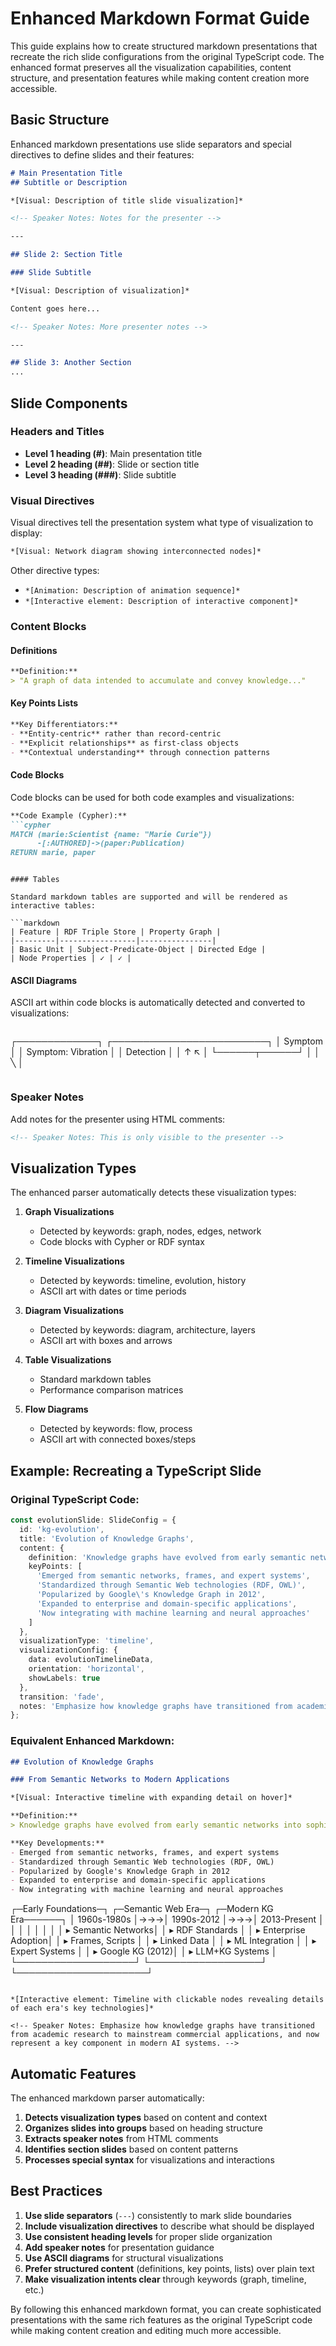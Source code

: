 # Enhanced Markdown Format Guide

This guide explains how to create structured markdown presentations that recreate the rich slide configurations from the original TypeScript code. The enhanced format preserves all the visualization capabilities, content structure, and presentation features while making content creation more accessible.

## Basic Structure

Enhanced markdown presentations use slide separators and special directives to define slides and their features:

```markdown
# Main Presentation Title
## Subtitle or Description

*[Visual: Description of title slide visualization]*

<!-- Speaker Notes: Notes for the presenter -->

---

## Slide 2: Section Title

### Slide Subtitle

*[Visual: Description of visualization]*

Content goes here...

<!-- Speaker Notes: More presenter notes -->

---

## Slide 3: Another Section
...
```

## Slide Components

### Headers and Titles

- **Level 1 heading (#)**: Main presentation title
- **Level 2 heading (##)**: Slide or section title
- **Level 3 heading (###)**: Slide subtitle

### Visual Directives

Visual directives tell the presentation system what type of visualization to display:

```markdown
*[Visual: Network diagram showing interconnected nodes]*
```

Other directive types:
- `*[Animation: Description of animation sequence]*`
- `*[Interactive element: Description of interactive component]*`

### Content Blocks

#### Definitions

```markdown
**Definition:**
> "A graph of data intended to accumulate and convey knowledge..."
```

#### Key Points Lists

```markdown
**Key Differentiators:**
- **Entity-centric** rather than record-centric
- **Explicit relationships** as first-class objects
- **Contextual understanding** through connection patterns
```

#### Code Blocks

Code blocks can be used for both code examples and visualizations:

```markdown
**Code Example (Cypher):**
```cypher
MATCH (marie:Scientist {name: "Marie Curie"})
      -[:AUTHORED]->(paper:Publication)
RETURN marie, paper
```
```

#### Tables

Standard markdown tables are supported and will be rendered as interactive tables:

```markdown
| Feature | RDF Triple Store | Property Graph |
|---------|-----------------|----------------|
| Basic Unit | Subject-Predicate-Object | Directed Edge |
| Node Properties | ✓ | ✓ |
```

#### ASCII Diagrams

ASCII art within code blocks is automatically detected and converted to visualizations:

```markdown
```
┌─────────────┐                    ┌─────────────────────────┐
│ Symptom     │                    │ Symptom: Vibration      │
│ Detection   │                    │     ↑      ↖︎           │
└──────┬──────┘                    │     │       ╲          │
```
```

### Speaker Notes

Add notes for the presenter using HTML comments:

```markdown
<!-- Speaker Notes: This is only visible to the presenter -->
```

## Visualization Types

The enhanced parser automatically detects these visualization types:

1. **Graph Visualizations**
   - Detected by keywords: graph, nodes, edges, network
   - Code blocks with Cypher or RDF syntax

2. **Timeline Visualizations**
   - Detected by keywords: timeline, evolution, history
   - ASCII art with dates or time periods

3. **Diagram Visualizations**
   - Detected by keywords: diagram, architecture, layers
   - ASCII art with boxes and arrows

4. **Table Visualizations**
   - Standard markdown tables
   - Performance comparison matrices

5. **Flow Diagrams**
   - Detected by keywords: flow, process
   - ASCII art with connected boxes/steps

## Example: Recreating a TypeScript Slide

### Original TypeScript Code:

```typescript
const evolutionSlide: SlideConfig = {
  id: 'kg-evolution',
  title: 'Evolution of Knowledge Graphs',
  content: {
    definition: 'Knowledge graphs have evolved from early semantic networks...',
    keyPoints: [
      'Emerged from semantic networks, frames, and expert systems',
      'Standardized through Semantic Web technologies (RDF, OWL)',
      'Popularized by Google\'s Knowledge Graph in 2012',
      'Expanded to enterprise and domain-specific applications',
      'Now integrating with machine learning and neural approaches'
    ]
  },
  visualizationType: 'timeline',
  visualizationConfig: {
    data: evolutionTimelineData,
    orientation: 'horizontal',
    showLabels: true
  },
  transition: 'fade',
  notes: 'Emphasize how knowledge graphs have transitioned from academic research...'
};
```

### Equivalent Enhanced Markdown:

```markdown
## Evolution of Knowledge Graphs

### From Semantic Networks to Modern Applications

*[Visual: Interactive timeline with expanding detail on hover]*

**Definition:**
> Knowledge graphs have evolved from early semantic networks into sophisticated knowledge management systems integrated with AI capabilities.

**Key Developments:**
- Emerged from semantic networks, frames, and expert systems
- Standardized through Semantic Web technologies (RDF, OWL)
- Popularized by Google's Knowledge Graph in 2012
- Expanded to enterprise and domain-specific applications
- Now integrating with machine learning and neural approaches

```
┌─Early Foundations─┐   ┌─Semantic Web Era─┐   ┌─Modern KG Era──────┐
│ 1960s-1980s       │→→→│ 1990s-2012       │→→→│ 2013-Present        │
│                   │   │                  │   │                     │
│ ▸ Semantic Networks│   │ ▸ RDF Standards   │   │ ▸ Enterprise Adoption│
│ ▸ Frames, Scripts  │   │ ▸ Linked Data     │   │ ▸ ML Integration     │
│ ▸ Expert Systems   │   │ ▸ Google KG (2012)│   │ ▸ LLM+KG Systems     │
└───────────────────┘   └──────────────────┘   └─────────────────────┘
```

*[Interactive element: Timeline with clickable nodes revealing details of each era's key technologies]*

<!-- Speaker Notes: Emphasize how knowledge graphs have transitioned from academic research to mainstream commercial applications, and now represent a key component in modern AI systems. -->
```

## Automatic Features

The enhanced markdown parser automatically:

1. **Detects visualization types** based on content and context
2. **Organizes slides into groups** based on heading structure
3. **Extracts speaker notes** from HTML comments
4. **Identifies section slides** based on content patterns
5. **Processes special syntax** for visualizations and interactions

## Best Practices

1. **Use slide separators** (`---`) consistently to mark slide boundaries
2. **Include visualization directives** to describe what should be displayed
3. **Use consistent heading levels** for proper slide organization
4. **Add speaker notes** for presentation guidance
5. **Use ASCII diagrams** for structural visualizations
6. **Prefer structured content** (definitions, key points, lists) over plain text
7. **Make visualization intents clear** through keywords (graph, timeline, etc.)

By following this enhanced markdown format, you can create sophisticated presentations with the same rich features as the original TypeScript code while making content creation and editing much more accessible. 